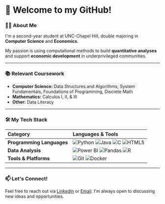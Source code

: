 # 👋 Welcome to my GitHub!

### 👨‍💻 About Me

I'm a second-year student at UNC-Chapel Hill, double majoring in **Computer Science** and **Economics**.

My passion is using computational methods to build **quantitative analyses** and support **economic development** in underprivileged communities.

---

### 📚 Relevant Coursework

* **Computer Science:** Data Structures and Algorithms, System Fundamentals, Foundations of Programming, Discrete Math
* **Mathematics:** Calculus I, II, & III
* **Other:** Data Literacy

---

### 🛠️ My Tech Stack

| Category | Languages & Tools |
| :--- | :--- |
| **Programming Languages** | ![Python](https://img.shields.io/badge/Python-3776AB?style=for-the-badge&logo=python&logoColor=white) ![Java](https://img.shields.io/badge/Java-007396?style=for-the-badge&logo=java&logoColor=white) ![C](https://img.shields.io/badge/C-A8B9CC?style=for-the-badge&logo=c&logoColor=white) ![HTML5](https://img.shields.io/badge/HTML5-E34F26?style=for-the-badge&logo=html5&logoColor=white) |
| **Data Analysis** | ![Power BI](https://img.shields.io/badge/Power%20BI-F2C811?style=for-the-badge&logo=power-bi&logoColor=white) ![Pandas](https://img.shields.io/badge/Pandas-150458?style=for-the-badge&logo=pandas&logoColor=white) ![R](https://img.shields.io/badge/R-276DC3?style=for-the-badge&logo=r&logoColor=white) |
| **Tools & Platforms** | ![Git](https://img.shields.io/badge/Git-F05032?style=for-the-badge&logo=git&logoColor=white) ![Docker](https://img.shields.io/badge/Docker-2496ED?style=for-the-badge&logo=docker&logoColor=white) |

---

### 📫 Let's Connect!

Feel free to reach out via [LinkedIn](https://www.linkedin.com/in/cauameloo/) or [Email](mailto:cauamelo@unc.edu). I'm always open to discussing new ideas and opportunities.
